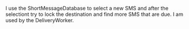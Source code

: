 I use the ShortMessageDatabase to select a new SMS and after the selectiont try to lock the destination and find more SMS that are due. I am used by the DeliveryWorker.